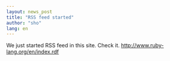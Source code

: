 ```yaml
---
layout: news_post
title: "RSS feed started"
author: "sho"
lang: en
---
```


We just started RSS feed in this site. Check it.
http://www.ruby-lang.org/en/index.rdf

